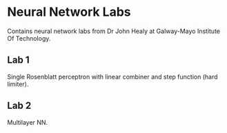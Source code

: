 # Neural Network Labs

Contains neural network labs from Dr John Healy at Galway-Mayo Institute Of Technology.

## Lab 1

Single Rosenblatt perceptron with linear combiner and step function (hard limiter). 

## Lab 2

Multilayer NN.

